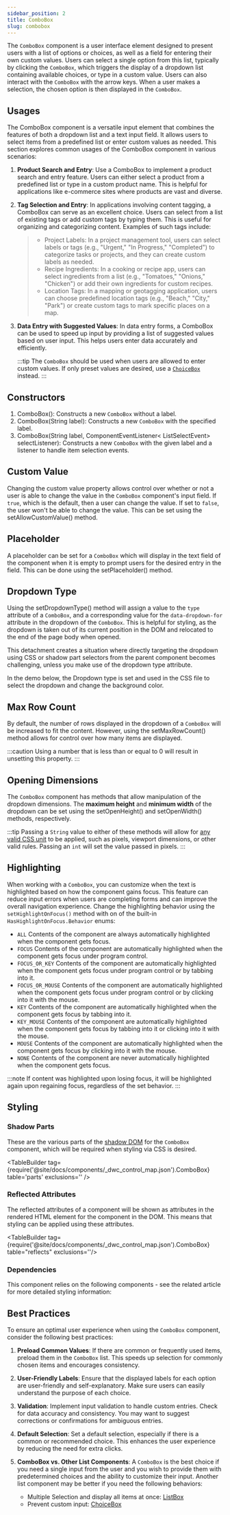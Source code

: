 ```yaml
---
sidebar_position: 2
title: ComboBox
slug: combobox
---
```


<DocChip tooltipText="This component will render with a shadow DOM, an API built into the browser that facilitates encapsulation." label="Shadow" component="a" href="../../glossary#shadow-dom" target="_blank" clickable={true} iconName="shadow" />

<DocChip tooltipText="The name of the web component that will render in the DOM." label="dwc-combobox" clickable={false} iconName='code'/>

<JavadocLink type="foundation" location="com/webforj/component/list/ComboBox" top='true'/>

<ParentLink parent="List" />

The `ComboBox` component is a user interface element designed to present users with a list of options or choices, as well as a field for entering their own custom values. Users can select a single option from this list, typically by clicking the `ComboBox`, which triggers the display of a dropdown list containing available choices, or type in a custom value. Users can also interact with the `ComboBox` with the arrow keys. When a user makes a selection, the chosen option is then displayed in the `ComboBox`. 

<!-- <ComponentDemo 
path='https://demo.webforj.com/webapp/controlsamples?class=componentdemos.comboboxdemos.ComboBoxDemo' 
javaE='https://raw.githubusercontent.com/webforj/ControlSamples/main/src/main/java/componentdemos/comboboxdemos/ComboBoxDemo.java'
cssURL='https://raw.githubusercontent.com/webforj/ControlSamples/main/src/main/resources/css/textcomboboxstyles/demo_styles.css'
height = '200px'
/> -->

## Usages

The ComboBox component is a versatile input element that combines the features of both a dropdown list and a text input field. It allows users to select items from a predefined list or enter custom values as needed. This section explores common usages of the ComboBox component in various scenarios:

1. **Product Search and Entry**: Use a ComboBox to implement a product search and entry feature. Users can either select a product from a predefined list or type in a custom product name. This is helpful for applications like e-commerce sites where products are vast and diverse.

2. **Tag Selection and Entry**: In applications involving content tagging, a ComboBox can serve as an excellent choice. Users can select from a list of existing tags or add custom tags by typing them. This is useful for organizing and categorizing content. Examples of such tags include:
    >- Project Labels: In a project management tool, users can select labels or tags (e.g., "Urgent," "In Progress," "Completed") to categorize tasks or projects, and they can create custom labels as needed.
    >- Recipe Ingredients:  In a cooking or recipe app, users can select ingredients from a list (e.g., "Tomatoes," "Onions," "Chicken") or add their own ingredients for custom recipes.
    >- Location Tags:  In a mapping or geotagging application, users can choose predefined location tags (e.g., "Beach," "City," "Park") or create custom tags to mark specific places on a map.

3. **Data Entry with Suggested Values**: In data entry forms, a ComboBox can be used to speed up input by providing a list of suggested values based on user input. This helps users enter data accurately and efficiently.

    :::tip
    The `ComboBox` should be used when users are allowed to enter custom values. If only preset values are desired, use a [`ChoiceBox`](./choice-box.md) instead.
    :::

## Constructors

1. <JavadocLink type="foundation" location="com/webforj/component/list/ComboBox" code='true' suffix='#<init>()'>ComboBox()</JavadocLink>: Constructs a new `ComboBox` without a label.
2. <JavadocLink type="foundation" location="com/webforj/component/list/ComboBox" code='true' suffix='#<init>(java.lang.String)'>ComboBox(String label)</JavadocLink>: Constructs a new `ComboBox` with the specified label.
3. <JavadocLink type="foundation" location="com/webforj/component/list/ComboBox" code='true' suffix='#<init>(java.lang.String,org.dwcj.component.event.ComponentEventListener)'>ComboBox(String label, ComponentEventListener< ListSelectEvent> selectListener)</JavadocLink>: Constructs a new `ComboBox` with the given label and a listener to handle item selection events.


## Custom Value

Changing the custom value property allows control over whether or not a user is able to change the value in the `ComboBox` component's input field. If `true`, which is the default, then a user can change the value. If set to `false`, the user won't be able to change the value. This can be set using the <JavadocLink type="foundation" location="com/webforj/component/list/ComboBox" code='true' suffix='#setAllowCustomValue(boolean)'>setAllowCustomValue()</JavadocLink> method.

<ComponentDemo 
path='https://demo.webforj.com/webapp/controlsamples?class=componentdemos.comboboxdemos.ComboBoxCustomValue' 
javaE='https://raw.githubusercontent.com/webforj/ControlSamples/main/src/main/java/componentdemos/comboboxdemos/ComboBoxCustomValue.java'
javaC='https://raw.githubusercontent.com/webforj/ControlSamples/main/src/main/code_snippets/combobox/CustomValue.txt'
height = '200px'
/>

## Placeholder

A placeholder can be set for a `ComboBox` which will display in the text field of the component when it is empty to prompt users for the desired entry in the field. This can be done using the <JavadocLink type="foundation" location="com/webforj/component/list/ComboBox" code='true' suffix='#setPlaceholder(java.lang.String)'>setPlaceholder()</JavadocLink> method.

<ComponentDemo 
path='https://demo.webforj.com/webapp/controlsamples?class=componentdemos.comboboxdemos.ComboBoxPlaceholder' 
javaE='https://raw.githubusercontent.com/webforj/ControlSamples/main/src/main/java/componentdemos/comboboxdemos/ComboBoxPlaceholder.java'
javaC='https://raw.githubusercontent.com/webforj/ControlSamples/main/src/main/code_snippets/combobox/Placeholder.txt'
height = '200px'
/>

## Dropdown Type

Using the <JavadocLink type="foundation" location="com/webforj/component/list/DwcSelectDropdown" code='true' suffix='#setDropdownType(java.lang.String)'>setDropdownType()</JavadocLink> method will assign a value to the `type` attribute of a `ComboBox`, and a corresponding value for the `data-dropdown-for` attribute in the dropdown of the `ComboBox`. This is helpful for styling, as the dropdown is taken out of its current position in the DOM and relocated to the end of the page body when opened.

This detachment creates a situation where directly targeting the
dropdown using CSS or shadow part selectors from the parent component becomes challenging, unless you make use of the dropdown type attribute.

In the demo below, the Dropdown type is set and used in the CSS file to select the dropdown and change the background color.

<ComponentDemo 
path='https://demo.webforj.com/webapp/controlsamples?class=componentdemos.comboboxdemos.ComboBoxDropdownType' 
javaE='https://raw.githubusercontent.com/webforj/ControlSamples/main/src/main/java/componentdemos/comboboxdemos/ComboBoxDropdownType.java'
javaC='https://raw.githubusercontent.com/webforj/ControlSamples/main/src/main/code_snippets/combobox/DropdownType.txt'
cssURL='https://raw.githubusercontent.com/webforj/ControlSamples/main/src/main/resources/css/textcomboboxstyles/dropdown_styles.css'
height='250px'
/>

## Max Row Count

By default, the number of rows displayed in the dropdown of a `ComboBox` will be increased to fit the content. However, using the <JavadocLink type="foundation" location="com/webforj/component/list/DwcSelectDropdown" code='true' suffix='#setMaxRowCount(int)'>setMaxRowCount()</JavadocLink> method allows for control over how many items are displayed.

:::caution
Using a number that is less than or equal to 0 will result in unsetting this property.
:::

<ComponentDemo 
path='https://demo.webforj.com/webapp/controlsamples?class=componentdemos.comboboxdemos.ComboBoxMaxRowDemo' 
javaE='https://raw.githubusercontent.com/webforj/ControlSamples/main/src/main/java/componentdemos/comboboxdemos/ComboBoxMaxRowDemo.java'
javaC='https://raw.githubusercontent.com/webforj/ControlSamples/main/src/main/code_snippets/combobox/MaxRow.txt'
height='250px'
/>

## Opening Dimensions

The `ComboBox` component has methods that allow manipulation of the dropdown dimensions. The **maximum height** and **minimum width** of the dropdown can be set using the <JavadocLink type="foundation" location="com/webforj/component/list/DwcSelectDropdown" code='true' suffix='#setOpenHeight(int)'>setOpenHeight()</JavadocLink> and <JavadocLink type="foundation" location="com/webforj/component/list/DwcSelectDropdown" code='true' suffix='#setOpenWidth(int)'>setOpenWidth()</JavadocLink> methods, respectively. 

:::tip
Passing a `String` value to either of these methods will allow for [any valid CSS unit](https://developer.mozilla.org/en-US/docs/Learn/CSS/Building_blocks/Values_and_units) to be applied, such as pixels, viewport dimensions, or other valid rules. Passing an `int` will set the value passed in pixels.
:::

## Highlighting

When working with a `ComboBox`, you can customize when the text is highlighted based on how the component gains focus. This feature can reduce input errors when users are completing forms and can improve the overall navigation experience. Change the highlighting behavior using the `setHighlightOnFocus()` method with on of the built-in `HasHighlightOnFocus.Behavior` enums:

- `ALL`
Contents of the component are always automatically highlighted when the component gets focus.
- `FOCUS`
Contents of the component are automatically highlighted when the component gets focus under program control.
- `FOCUS_OR_KEY`
Contents of the component are automatically highlighted when the component gets focus under program control or by tabbing into it.
- `FOCUS_OR_MOUSE`
Contents of the component are automatically highlighted when the component gets focus under program control or by clicking into it with the mouse.
- `KEY`
Contents of the component are automatically highlighted when the component gets focus by tabbing into it.
- `KEY_MOUSE`
Contents of the component are automatically highlighted when the component gets focus by tabbing into it or clicking into it with the mouse.
- `MOUSE`
Contents of the component are automatically highlighted when the component gets focus by clicking into it with the mouse.
- `NONE`
Contents of the component are never automatically highlighted when the component gets focus.

:::note
If content was highlighted upon losing focus, it will be highlighted again upon regaining focus, regardless of the set behavior.
:::

## Styling

<!-- ### Expanses -->

<!-- The `ComboBox` component comes with 5 expanses for quick styling without the use of CSS. Expanses are supported by use of a built-in enum class.

<ComponentDemo 
path='https://demo.webforj.com/webapp/controlsamples?class=componentdemos.comboboxdemos.TextComboBoxExpanses' 
javaE='https://raw.githubusercontent.com/webforj/ControlSamples/main/src/main/java/componentdemos/comboboxdemos/TextComboBoxExpanses.java'
javaC='https://raw.githubusercontent.com/webforj/ControlSamples/main/src/main/code_snippets/textcombobox/Expanses.txt'
cssURL='https://raw.githubusercontent.com/webforj/ControlSamples/main/src/main/resources/css/textcomboboxstyles/expanse_styles.css' 
javaHighlight='{24,27,30,33,36}'
height = '350px'
/> -->

### Shadow Parts

These are the various parts of the [shadow DOM](../../glossary#shadow-dom) for the `ComboBox` component, which will be required when styling via CSS is desired.

<TableBuilder tag={require('@site/docs/components/_dwc_control_map.json').ComboBox} table='parts' exclusions='' />

### Reflected Attributes

The reflected attributes of a component will be shown as attributes in the rendered HTML element for the component in the DOM. This means that styling can be applied using these attributes.

<TableBuilder tag={require('@site/docs/components/_dwc_control_map.json').ComboBox} table="reflects" exclusions=''/>

### Dependencies

This component relies on the following components - see the related article for more detailed styling information:

<TableBuilder tag='dwc-list-edit' table="dependencies"/>

## Best Practices 

To ensure an optimal user experience when using the `ComboBox` component, consider the following best practices:

1. **Preload Common Values**: If there are common or frequently used items, preload them in the `ComboBox` list. This speeds up selection for commonly chosen items and encourages consistency.

2. **User-Friendly Labels**: Ensure that the displayed labels for each option are user-friendly and self-explanatory. Make sure users can easily understand the purpose of each choice.

3. **Validation**: Implement input validation to handle custom entries. Check for data accuracy and consistency. You may want to suggest corrections or confirmations for ambiguous entries.

4. **Default Selection**: Set a default selection, especially if there is a common or recommended choice. This enhances the user experience by reducing the need for extra clicks.

5. **ComboBox vs. Other List Components**: A `ComboBox` is the best choice if you need a single input from the user and you wish to provide them with predetermined choices and the ability to customize their input. Another list component may be better if you need the following behaviors:
    - Multiple Selection and display all items at once: [ListBox](./list-box.md)
    - Prevent custom input: [ChoiceBox](./choice-box.md)